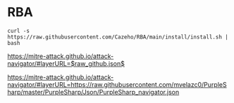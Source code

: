 # RBA


```curl -s https://raw.githubusercontent.com/Cazeho/RBA/main/install/install.sh | bash```

https://mitre-attack.github.io/attack-navigator/#layerURL=$raw_github.json$



https://mitre-attack.github.io/attack-navigator/#layerURL=https://raw.githubusercontent.com/mvelazc0/PurpleSharp/master/PurpleSharp/Json/PurpleSharp_navigator.json
